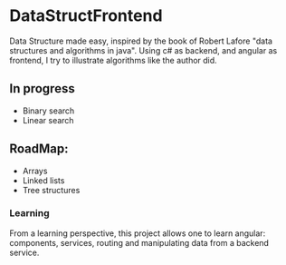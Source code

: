 # DataStructFrontend

Data Structure made easy, inspired by the book of Robert Lafore "data structures and algorithms in java".
Using c# as backend, and angular as frontend, I try to illustrate algorithms like the author did.

## In progress

* Binary search
* Linear search

## RoadMap:

* Arrays
* Linked lists
* Tree structures

### Learning

From a learning perspective, this project allows one to learn angular: components, services, routing and manipulating data from a backend service.


